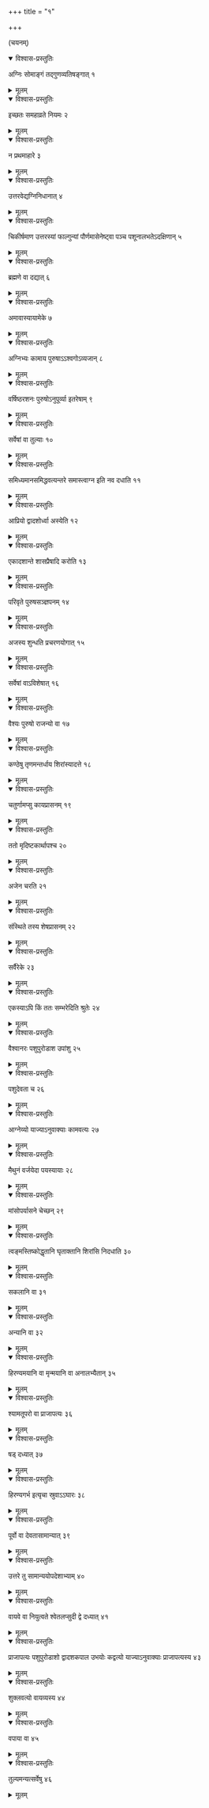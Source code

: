 +++
title = "१"

+++
  
(चयनम्)



<details open><summary>विश्वास-प्रस्तुतिः</summary>

अग्निः सोमाङ्गं तद्गुणव्यतिषङ्गात् १
</details>

<details><summary>मूलम्</summary>

अग्निः सोमाङ्गं तद्गुणव्यतिषङ्गात् १
</details>


<details open><summary>विश्वास-प्रस्तुतिः</summary>

इच्छतः समहाव्रते नियमः २
</details>

<details><summary>मूलम्</summary>

इच्छतः समहाव्रते नियमः २
</details>


<details open><summary>विश्वास-प्रस्तुतिः</summary>

न प्रथमाहारे ३
</details>

<details><summary>मूलम्</summary>

न प्रथमाहारे ३
</details>


<details open><summary>विश्वास-प्रस्तुतिः</summary>

उत्तरवेद्यग्निनिधानात् ४
</details>

<details><summary>मूलम्</summary>

उत्तरवेद्यग्निनिधानात् ४
</details>


<details open><summary>विश्वास-प्रस्तुतिः</summary>

चिकीर्षमाण उत्तरस्यां फाल्गुन्यां पौर्णमासेनेष्ट्वा पञ्च पशूनालभतेऽदक्षिणान् ५
</details>

<details><summary>मूलम्</summary>

चिकीर्षमाण उत्तरस्यां फाल्गुन्यां पौर्णमासेनेष्ट्वा पञ्च पशूनालभतेऽदक्षिणान् ५
</details>


<details open><summary>विश्वास-प्रस्तुतिः</summary>

ब्रह्मणे वा दद्यात् ६
</details>

<details><summary>मूलम्</summary>

ब्रह्मणे वा दद्यात् ६
</details>


<details open><summary>विश्वास-प्रस्तुतिः</summary>

 अमावास्यायामेके ७
</details>

<details><summary>मूलम्</summary>

 अमावास्यायामेके ७
</details>


<details open><summary>विश्वास-प्रस्तुतिः</summary>

अग्निभ्यः कामाय पुरुषाऽऽश्वगोऽव्यजान् ८
</details>

<details><summary>मूलम्</summary>

अग्निभ्यः कामाय पुरुषाऽऽश्वगोऽव्यजान् ८
</details>


<details open><summary>विश्वास-प्रस्तुतिः</summary>

वर्षिष्ठरशनः पुरुषोऽनुपूर्व्या इतरेषाम् ९
</details>

<details><summary>मूलम्</summary>

वर्षिष्ठरशनः पुरुषोऽनुपूर्व्या इतरेषाम् ९
</details>


<details open><summary>विश्वास-प्रस्तुतिः</summary>

सर्वेषां वा तुल्याः १०
</details>

<details><summary>मूलम्</summary>

सर्वेषां वा तुल्याः १०
</details>


<details open><summary>विश्वास-प्रस्तुतिः</summary>

समिध्यमानसमिद्धवत्यन्तरे समास्त्वाग्न इति नव दधाति ११
</details>

<details><summary>मूलम्</summary>

समिध्यमानसमिद्धवत्यन्तरे समास्त्वाग्न इति नव दधाति ११
</details>


<details open><summary>विश्वास-प्रस्तुतिः</summary>

आप्रियो द्वादशोर्ध्वा अस्येति १२
</details>

<details><summary>मूलम्</summary>

आप्रियो द्वादशोर्ध्वा अस्येति १२
</details>


<details open><summary>विश्वास-प्रस्तुतिः</summary>

एकादशान्ते शासप्रैषादि करोति १३
</details>

<details><summary>मूलम्</summary>

एकादशान्ते शासप्रैषादि करोति १३
</details>


<details open><summary>विश्वास-प्रस्तुतिः</summary>

परिवृते पुरुषसञ्ज्ञपनम् १४
</details>

<details><summary>मूलम्</summary>

परिवृते पुरुषसञ्ज्ञपनम् १४
</details>


<details open><summary>विश्वास-प्रस्तुतिः</summary>

अजस्य शुन्धति प्रचरणयोगात् १५
</details>

<details><summary>मूलम्</summary>

अजस्य शुन्धति प्रचरणयोगात् १५
</details>


<details open><summary>विश्वास-प्रस्तुतिः</summary>

सर्वेषां वाऽविशेषात् १६
</details>

<details><summary>मूलम्</summary>

सर्वेषां वाऽविशेषात् १६
</details>


<details open><summary>विश्वास-प्रस्तुतिः</summary>

वैश्यः पुरुषो राजन्यो वा १७
</details>

<details><summary>मूलम्</summary>

वैश्यः पुरुषो राजन्यो वा १७
</details>


<details open><summary>विश्वास-प्रस्तुतिः</summary>

कण्ठेषु तृणमन्तर्धाय शिरांस्यादत्ते १८
</details>

<details><summary>मूलम्</summary>

कण्ठेषु तृणमन्तर्धाय शिरांस्यादत्ते १८
</details>


<details open><summary>विश्वास-प्रस्तुतिः</summary>

चतुर्णामप्सु कायप्रासनम् १९
</details>

<details><summary>मूलम्</summary>

चतुर्णामप्सु कायप्रासनम् १९
</details>


<details open><summary>विश्वास-प्रस्तुतिः</summary>

ततो मृदिष्टकार्थापश्च २०
</details>

<details><summary>मूलम्</summary>

ततो मृदिष्टकार्थापश्च २०
</details>


<details open><summary>विश्वास-प्रस्तुतिः</summary>

अजेन चरति २१
</details>

<details><summary>मूलम्</summary>

अजेन चरति २१
</details>


<details open><summary>विश्वास-प्रस्तुतिः</summary>

संस्थिते तस्य शेषप्रासनम् २२
</details>

<details><summary>मूलम्</summary>

संस्थिते तस्य शेषप्रासनम् २२
</details>


<details open><summary>विश्वास-प्रस्तुतिः</summary>

सर्वैरेके २३
</details>

<details><summary>मूलम्</summary>

सर्वैरेके २३
</details>


<details open><summary>विश्वास-प्रस्तुतिः</summary>

एकस्याऽपि किं ततः सम्भरेदिति श्रुतेः २४
</details>

<details><summary>मूलम्</summary>

एकस्याऽपि किं ततः सम्भरेदिति श्रुतेः २४
</details>


<details open><summary>विश्वास-प्रस्तुतिः</summary>

वैश्वानरः पशुपुरोडाश उपांशु २५
</details>

<details><summary>मूलम्</summary>

वैश्वानरः पशुपुरोडाश उपांशु २५
</details>


<details open><summary>विश्वास-प्रस्तुतिः</summary>

पशुदेवता च २६
</details>

<details><summary>मूलम्</summary>

पशुदेवता च २६
</details>


<details open><summary>विश्वास-प्रस्तुतिः</summary>

आग्नेय्यो याज्याऽनुवाक्याः कामवत्यः २७
</details>

<details><summary>मूलम्</summary>

आग्नेय्यो याज्याऽनुवाक्याः कामवत्यः २७
</details>


<details open><summary>विश्वास-प्रस्तुतिः</summary>

मैथुनं वर्जयेदा पयस्यायाः २८
</details>

<details><summary>मूलम्</summary>

मैथुनं वर्जयेदा पयस्यायाः २८
</details>


<details open><summary>विश्वास-प्रस्तुतिः</summary>

मांसोपर्यासने चेच्छन् २९
</details>

<details><summary>मूलम्</summary>

मांसोपर्यासने चेच्छन् २९
</details>


<details open><summary>विश्वास-प्रस्तुतिः</summary>

त्वङ्मस्तिष्कोद्धृतानि घृताक्तानि शिरांसि निदधाति ३०
</details>

<details><summary>मूलम्</summary>

त्वङ्मस्तिष्कोद्धृतानि घृताक्तानि शिरांसि निदधाति ३०
</details>


<details open><summary>विश्वास-प्रस्तुतिः</summary>

सकलानि वा ३१
</details>

<details><summary>मूलम्</summary>

सकलानि वा ३१
</details>


<details open><summary>विश्वास-प्रस्तुतिः</summary>

अन्यानि वा ३२
</details>

<details><summary>मूलम्</summary>

अन्यानि वा ३२
</details>


<details open><summary>विश्वास-प्रस्तुतिः</summary>

हिरण्यमयानि वा मृन्मयानि वा अनालभ्यैतान् ३५
</details>

<details><summary>मूलम्</summary>

हिरण्यमयानि वा मृन्मयानि वा अनालभ्यैतान् ३५
</details>


<details open><summary>विश्वास-प्रस्तुतिः</summary>

श्यामतूपरो वा प्राजापत्यः ३६
</details>

<details><summary>मूलम्</summary>

श्यामतूपरो वा प्राजापत्यः ३६
</details>


<details open><summary>विश्वास-प्रस्तुतिः</summary>

षड् दध्यात् ३७
</details>

<details><summary>मूलम्</summary>

षड् दध्यात् ३७
</details>


<details open><summary>विश्वास-प्रस्तुतिः</summary>

हिरण्यगर्भ इत्यृचा स्रुवाऽऽघारः ३८
</details>

<details><summary>मूलम्</summary>

हिरण्यगर्भ इत्यृचा स्रुवाऽऽघारः ३८
</details>


<details open><summary>विश्वास-प्रस्तुतिः</summary>

पूर्वो वा देवतासामान्यात् ३९
</details>

<details><summary>मूलम्</summary>

पूर्वो वा देवतासामान्यात् ३९
</details>


<details open><summary>विश्वास-प्रस्तुतिः</summary>

उत्तरे तु सामान्ययोपदेशाभ्याम् ४०
</details>

<details><summary>मूलम्</summary>

उत्तरे तु सामान्ययोपदेशाभ्याम् ४०
</details>


<details open><summary>विश्वास-प्रस्तुतिः</summary>

वायवे वा नियुत्वते श्वेतलप्सुदी द्वे दध्यात् ४१
</details>

<details><summary>मूलम्</summary>

वायवे वा नियुत्वते श्वेतलप्सुदी द्वे दध्यात् ४१
</details>


<details open><summary>विश्वास-प्रस्तुतिः</summary>

प्राजापत्यः पशुपुरोडाशो द्वादशकपाल उभयोः कद्वत्यो याज्याऽनुवाक्याः प्राजापत्यस्य ४३
</details>

<details><summary>मूलम्</summary>

प्राजापत्यः पशुपुरोडाशो द्वादशकपाल उभयोः कद्वत्यो याज्याऽनुवाक्याः प्राजापत्यस्य ४३
</details>


<details open><summary>विश्वास-प्रस्तुतिः</summary>

शुक्लवत्यो वायव्यस्य ४४
</details>

<details><summary>मूलम्</summary>

शुक्लवत्यो वायव्यस्य ४४
</details>


<details open><summary>विश्वास-प्रस्तुतिः</summary>

वपाया वा ४५
</details>

<details><summary>मूलम्</summary>

वपाया वा ४५
</details>


<details open><summary>विश्वास-प्रस्तुतिः</summary>

तुल्यमन्यत्सर्वेषु ४६
</details>

<details><summary>मूलम्</summary>

तुल्यमन्यत्सर्वेषु ४६
</details>
